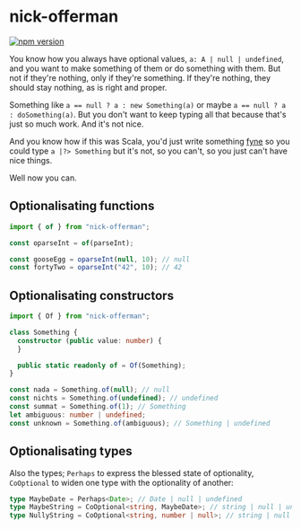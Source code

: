 # nick-offerman

[![npm version](https://badge.fury.io/js/nick-offerman.svg)](https://badge.fury.io/js/nick-offerman)

You know how you always have optional values, `a: A | null |
undefined`, and you want to make something of them or do something
with them. But not if they're nothing, only if they're something.
If they're nothing, they should stay nothing, as is right and
proper.

Something like `a == null ? a : new Something(a)` or maybe
`a == null ? a : doSomething(a)`. But you don't want to keep
typing all that because that's just so much work. And it's not nice.

And you know how if this was Scala, you'd just write something
[fyne](https://github.com/learningobjectsinc/scaloi)
so you could type `a |?> Something` but  it's not, so you can't,
so you just can't have nice things.

Well now you can.

## Optionalisating functions

```typescript
import { of } from "nick-offerman";

const oparseInt = of(parseInt);

const gooseEgg = oparseInt(null, 10); // null
const fortyTwo = oparseInt("42", 10); // 42
```

## Optionalisating constructors

```typescript
import { Of } from "nick-offerman";

class Something {
  constructor (public value: number) {
  }

  public static readonly of = Of(Something);
}

const nada = Something.of(null); // null
const nichts = Something.of(undefined); // undefined
const summat = Something.of(1); // Something
let ambiguous: number | undefined;
const unknown = Something.of(ambiguous); // Something | undefined
```

## Optionalisating types

Also the types; `Perhaps` to express the blessed state of optionality,
`CoOptional` to widen one type with the optionality of another:

```typescript
type MaybeDate = Perhaps<Date>; // Date | null | undefined
type MaybeString = CoOptional<string, MaybeDate>; // string | null | undefined
type NullyString = CoOptional<string, number | null>; // string | null
```

